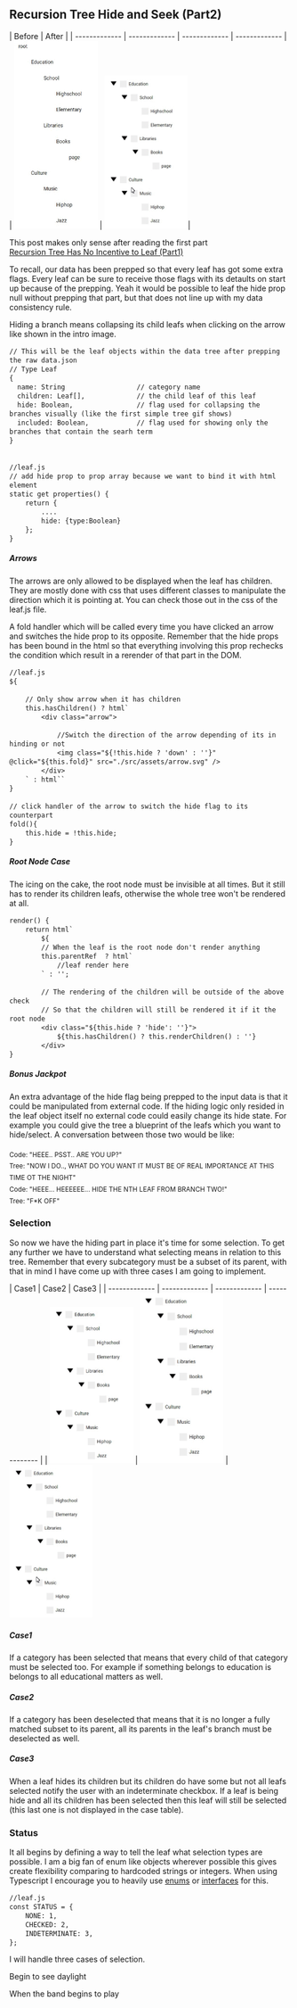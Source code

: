 ## Recursion Tree Hide and Seek (Part2)

| Before  | After |
| ------------- | ------------- | ------------- | ------------- |
| <img src="./assets/tree_simple_part1.gif" width="150" /> | <img src="./assets/treeviewcase3.gif" width="150" />|

This post makes only sense after reading the first part  
[Recursion Tree Has No Incentive to Leaf (Part1)](http://leonstel.github.io/recursive_tree_part1)

To recall, our data has been prepped so that every leaf has got some extra flags. Every leaf 
can be sure to receive those flags with its detaults on start up because of the prepping. Yeah it would be possible to leaf the hide
prop null without prepping that part, but that does not line up with my data consistency rule.

Hiding a branch means collapsing its child leafs when clicking on the arrow like shown in the intro image.

```
// This will be the leaf objects within the data tree after prepping the raw data.json
// Type Leaf
{
  name: String                  // category name
  children: Leaf[],             // the child leaf of this leaf
  hide: Boolean,                // flag used for collapsing the branches visually (like the first simple tree gif shows)
  included: Boolean,            // flag used for showing only the branches that contain the searh term 
}


//leaf.js
// add hide prop to prop array because we want to bind it with html element
static get properties() {
    return {
        ....
        hide: {type:Boolean}
    };
}
```

##### Arrows
The arrows are only allowed to be displayed when the leaf has children. They are mostly done with css that uses 
different classes to manipulate the direction which it is pointing at. You can check those out in the css of the leaf.js 
file. 

A fold handler which will be called every time you have clicked an arrow and switches the hide prop to its opposite.
Remember that the hide props has been bound in the html so that everything involving this prop rechecks the condition
which result in a rerender of that part in the DOM.

```
//leaf.js
${  

    // Only show arrow when it has children
    this.hasChildren() ? html`
        <div class="arrow">

            //Switch the direction of the arrow depending of its in hinding or not
            <img class="${!this.hide ? 'down' : ''}" @click="${this.fold}" src="./src/assets/arrow.svg" />
        </div>       
    ` : html``
}

// click handler of the arrow to switch the hide flag to its counterpart
fold(){
    this.hide = !this.hide;
}
```

##### Root Node Case
The icing on the cake, the root node must be invisible at all times. But it still has to render its children leafs, otherwise the whole tree won't be rendered at all.

```
render() {
    return html`
        ${
        // When the leaf is the root node don't render anything
        this.parentRef  ? html`
            //leaf render here
        ` : '';

        // The rendering of the children will be outside of the above check
        // So that the children will still be rendered it if it the root node
        <div class="${this.hide ? 'hide': ''}">
            ${this.hasChildren() ? this.renderChildren() : ''}
        </div>
}
```

##### Bonus Jackpot
An extra advantage of the hide flag being prepped to the input data is that it could be manipulated
from external code. If the hiding logic only resided in the leaf object itself no external code could easily change its
 hide state. For example you could give the tree  a blueprint of the leafs which you want to hide/select. 
 A conversation between those two would be like: 

<sub>Code: "HEEE.. PSST.. ARE YOU UP?"</sub>  
<sub>Tree: "NOW I DO.., WHAT DO YOU WANT IT MUST BE OF REAL IMPORTANCE AT THIS TIME OT THE NIGHT"</sub>  
<sub>Code: "HEEE... HEEEEEE... HIDE THE NTH LEAF FROM BRANCH TWO!"</sub>  
<sub>Tree: "F*K OFF"</sub>        


### Selection

So now we have the hiding part in place it's time for some selection. To get any further we have to understand what 
selecting means in relation to this tree. Remember that every subcategory must be a subset of its parent, with that in
mind I have come up with three cases I am going to implement. 

| Case1  | Case2 | Case3 |
| ------------- | ------------- | ------------- | ------------- |
| <img src="./assets/treviewcase1.gif" width="150" />  | <img src="./assets/treeviewcase2.gif" width="150" /> | <img src="./assets/treeviewcase3.gif" width="150" />

##### Case1  
If a category has been selected that means that every child of that category must be selected too.
For example if something belongs to education is belongs to all educational matters as well.

##### Case2
If a category has been deselected that means that it is no longer a fully matched subset to its parent, all its
parents in the leaf's branch must be deselected as well.

##### Case3
When a leaf hides its children but its children do have some but not all leafs selected notify the user with an indeterminate 
checkbox. If a leaf is being hide and all its children has been selected then this leaf will still be selected (this 
last one is not displayed in the case table).


### Status
It all begins by defining a way to tell the leaf what selection types are possible. I am a big fan of enum like objects 
wherever possible this gives create flexibility comparing to hardcoded strings or integers. When using
Typescript I encourage you to heavily use [enums](https://www.typescriptlang.org/docs/handbook/enums.html) or 
[interfaces](https://www.typescriptlang.org/docs/handbook/interfaces.html) for this.
```
//leaf.js
const STATUS = {
    NONE: 1,
    CHECKED: 2,
    INDETERMINATE: 3,
};
```

I will handle three cases of selection.



Begin to see daylight

When the band begins to play
